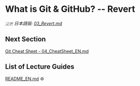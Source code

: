 # What is Git & GitHub? -- Revert

_🇯🇵 日本語版: [03_Revert.md](03_Revert.md)_

## Next Section
[Git Cheat Sheet - 04_CheatSheet_EN.md](04_CheatSheet_EN.md)

## List of Lecture Guides <!-- omit in toc -->
[README_EN.md](README_EN.md) ⚙️
